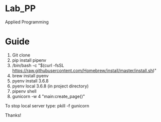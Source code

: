# Lab_PP
Applied Programming
# Guide
1. Git clone
2. pip install pipenv
3. /bin/bash -c "$(curl -fsSL https://raw.githubusercontent.com/Homebrew/install/master/install.sh)"
4. brew install pyenv
5. pyenv install 3.6.8
6. pyenv local 3.6.8      (in project directory)
7. pipenv shell
8. gunicorn -w 4 "main:create_page()"

<p2>To stop local server type: <p2> pkill -f gunicorn

Thanks!


